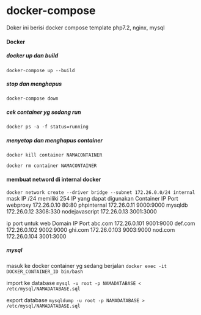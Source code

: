 # docker-compose
Doker ini berisi docker compose template
php7.2, nginx, mysql

#### Docker
##### docker up dan build
`docker-compose up --build`
##### stop dan menghapus
`docker-compose down`
##### cek container yg sedang run
`docker ps -a -f status=running`

##### menyetop dan menghapus container
`docker kill container NAMACONTAINER`

`docker rm container NAMACONTAINER`

#### membuat netword di internal docker
`docker network create --driver bridge --subnet 172.26.0.0/24 internal`
mask IP /24 memiliki 254 IP yang dapat digunakan
Container		    IP				    Port
webproxy		    172.26.0.10 	80:80
phpinternal		  172.26.0.11 	9000:9000
mysqldb			    172.26.0.12 	3308:330
nodejavascript	172.26.0.13 	3001:3000


ip port untuk web
Domain		IP				Port
abc.com 	172.26.0.101 	9001:9000
def.com 	172.26.0.102	9002:9000
ghi.com 	172.26.0.103	9003:9000
nod.com 	172.26.0.104	3001:3000

##### mysql

masuk ke docker container yg sedang berjalan
`docker exec -it DOCKER_CONTAINER_ID bin/bash`

import ke database
`mysql -u root -p NAMADATABASE < /etc/mysql/NAMADATABASE.sql`

export database
`mysqldump -u root -p NAMADATABASE > /etc/mysql/NAMADATABASE.sql`
